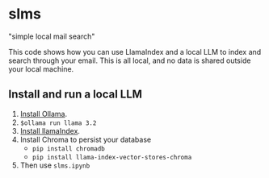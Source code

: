 # slms
"simple local mail search"

This code shows how you can use LlamaIndex and a local LLM to index and search through your email. This is all local, and no data is shared outside your local machine.

## Install and run a local LLM
1. [Install Ollama](https://ollama.com/download).
2. `$ollama run llama 3.2`
3. [Install llamaIndex](https://docs.llamaindex.ai/en/stable/getting_started/installation/).
4. Install Chroma to persist your database 
    + `pip install chromadb`
    + `pip install llama-index-vector-stores-chroma`
5. Then use `slms.ipynb`

